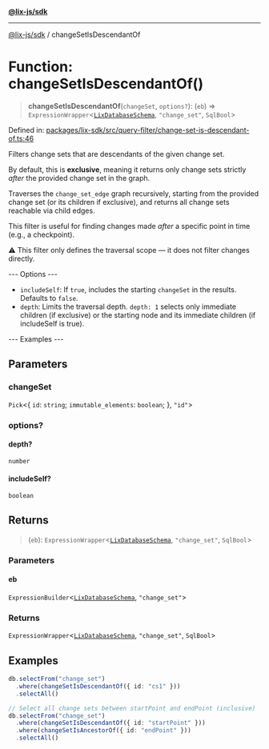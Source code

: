 [**@lix-js/sdk**](../README.md)

***

[@lix-js/sdk](../README.md) / changeSetIsDescendantOf

# Function: changeSetIsDescendantOf()

> **changeSetIsDescendantOf**(`changeSet`, `options?`): (`eb`) => `ExpressionWrapper`\<[`LixDatabaseSchema`](../type-aliases/LixDatabaseSchema.md), `"change_set"`, `SqlBool`\>

Defined in: [packages/lix-sdk/src/query-filter/change-set-is-descendant-of.ts:46](https://github.com/opral/monorepo/blob/985ffce1eb6542fd7d2a659b02ab83cb2ccd8d57/packages/lix-sdk/src/query-filter/change-set-is-descendant-of.ts#L46)

Filters change sets that are descendants of the given change set.

By default, this is **exclusive**, meaning it returns only change sets strictly
*after* the provided change set in the graph.

Traverses the `change_set_edge` graph recursively, starting from the provided change set
(or its children if exclusive), and returns all change sets reachable via child edges.

This filter is useful for finding changes made *after* a specific point in time (e.g., a checkpoint).

⚠️ This filter only defines the traversal scope — it does not filter changes directly.

--- Options ---
- `includeSelf`: If `true`, includes the starting `changeSet` in the results. Defaults to `false`.
- `depth`: Limits the traversal depth. `depth: 1` selects only immediate children (if exclusive)
  or the starting node and its immediate children (if includeSelf is true).

--- Examples ---

## Parameters

### changeSet

`Pick`\<\{ `id`: `string`; `immutable_elements`: `boolean`; \}, `"id"`\>

### options?

#### depth?

`number`

#### includeSelf?

`boolean`

## Returns

> (`eb`): `ExpressionWrapper`\<[`LixDatabaseSchema`](../type-aliases/LixDatabaseSchema.md), `"change_set"`, `SqlBool`\>

### Parameters

#### eb

`ExpressionBuilder`\<[`LixDatabaseSchema`](../type-aliases/LixDatabaseSchema.md), `"change_set"`\>

### Returns

`ExpressionWrapper`\<[`LixDatabaseSchema`](../type-aliases/LixDatabaseSchema.md), `"change_set"`, `SqlBool`\>

## Examples

```ts
db.selectFrom("change_set")
  .where(changeSetIsDescendantOf({ id: "cs1" }))
  .selectAll()
```

```ts
// Select all change sets between startPoint and endPoint (inclusive)
db.selectFrom("change_set")
  .where(changeSetIsDescendantOf({ id: "startPoint" }))
  .where(changeSetIsAncestorOf({ id: "endPoint" }))
  .selectAll()
```
